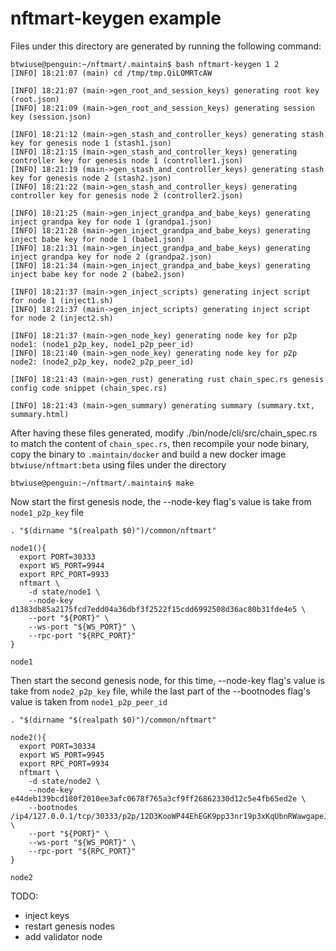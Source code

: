 # nftmart-keygen example

Files under this directory are generated by running the following command:

```
btwiuse@penguin:~/nftmart/.maintain$ bash nftmart-keygen 1 2                                                                                       
[INFO] 18:21:07 (main) cd /tmp/tmp.QiLOMRTcAW

[INFO] 18:21:07 (main->gen_root_and_session_keys) generating root key (root.json)
[INFO] 18:21:09 (main->gen_root_and_session_keys) generating session key (session.json)

[INFO] 18:21:12 (main->gen_stash_and_controller_keys) generating stash key for genesis node 1 (stash1.json)
[INFO] 18:21:15 (main->gen_stash_and_controller_keys) generating controller key for genesis node 1 (controller1.json)
[INFO] 18:21:19 (main->gen_stash_and_controller_keys) generating stash key for genesis node 2 (stash2.json)
[INFO] 18:21:22 (main->gen_stash_and_controller_keys) generating controller key for genesis node 2 (controller2.json)

[INFO] 18:21:25 (main->gen_inject_grandpa_and_babe_keys) generating inject grandpa key for node 1 (grandpa1.json)
[INFO] 18:21:28 (main->gen_inject_grandpa_and_babe_keys) generating inject babe key for node 1 (babe1.json)
[INFO] 18:21:31 (main->gen_inject_grandpa_and_babe_keys) generating inject grandpa key for node 2 (grandpa2.json)
[INFO] 18:21:34 (main->gen_inject_grandpa_and_babe_keys) generating inject babe key for node 2 (babe2.json)

[INFO] 18:21:37 (main->gen_inject_scripts) generating inject script for node 1 (inject1.sh)
[INFO] 18:21:37 (main->gen_inject_scripts) generating inject script for node 2 (inject2.sh)

[INFO] 18:21:37 (main->gen_node_key) generating node key for p2p node1: (node1_p2p_key, node1_p2p_peer_id)
[INFO] 18:21:40 (main->gen_node_key) generating node key for p2p node2: (node2_p2p_key, node2_p2p_peer_id)

[INFO] 18:21:43 (main->gen_rust) generating rust chain_spec.rs genesis config code snippet (chain_spec.rs)

[INFO] 18:21:43 (main->gen_summary) generating summary (summary.txt, summary.html)
```

After having these files generated, modify ./bin/node/cli/src/chain_spec.rs to match the content of `chain_spec.rs`, then recompile your node binary, copy the binary to `.maintain/docker` and build a new docker image `btwiuse/nftmart:beta` using files under the directory

```
btwiuse@penguin:~/nftmart/.maintain$ make
```

Now start the first genesis node, the --node-key flag's value is take from `node1_p2p_key` file
```
. "$(dirname "$(realpath $0)")/common/nftmart"

node1(){                                                                                                                                            
  export PORT=30333                                                                                                                                
  export WS_PORT=9944                                                                                                                               
  export RPC_PORT=9933                                                                                                                              
  nftmart \                                                                                                                                        
    -d state/node1 \                                                                                                                                
    --node-key d1383db85a2175fcd7edd04a36dbf3f2522f15cdd6992508d36ac80b31fde4e5 \                                                                   
    --port "${PORT}" \                                                                                                                             
    --ws-port "${WS_PORT}" \                                                                                                                        
    --rpc-port "${RPC_PORT}"                                                                                                                        
}

node1
```

Then start the second genesis node, for this time, --node-key flag's value is take from `node2_p2p_key` file, while the last part of the --bootnodes flag's value is taken from `node1_p2p_peer_id`
```
. "$(dirname "$(realpath $0)")/common/nftmart"

node2(){
  export PORT=30334
  export WS_PORT=9945
  export RPC_PORT=9934
  nftmart \
    -d state/node2 \
    --node-key e44deb139bcd180f2010ee3afc0678f765a3cf9ff26862330d12c5e4fb65ed2e \
    --bootnodes /ip4/127.0.0.1/tcp/30333/p2p/12D3KooWP44EhEGK9pp33nr19p3xKqUbnRWawgapeJ8Bbq3y4QmX \
    --port "${PORT}" \
    --ws-port "${WS_PORT}" \
    --rpc-port "${RPC_PORT}"
}

node2
```

TODO:
- inject keys
- restart genesis nodes
- add validator node
